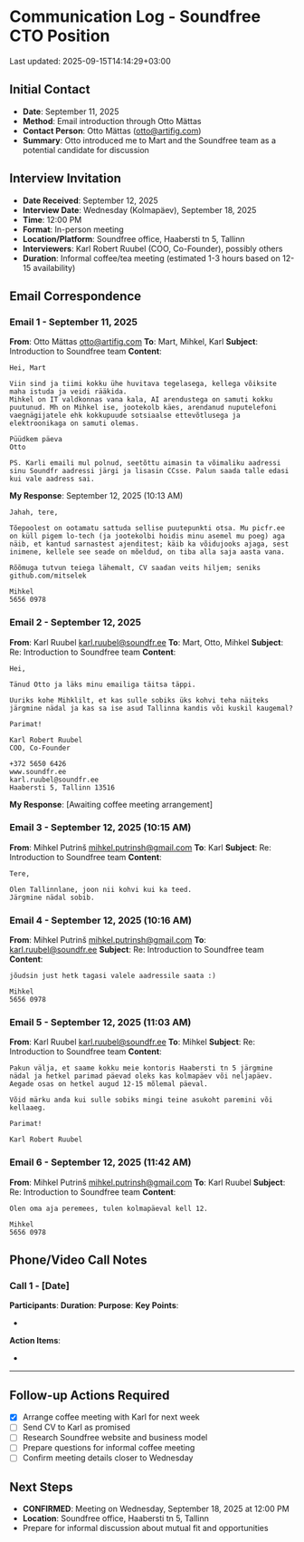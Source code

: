# Communication Log - Soundfree CTO Position

Last updated: 2025-09-15T14:14:29+03:00

## Initial Contact

- **Date**: September 11, 2025
- **Method**: Email introduction through Otto Mättas
- **Contact Person**: Otto Mättas (<otto@artifig.com>)
- **Summary**: Otto introduced me to Mart and the Soundfree team as a potential candidate for discussion

## Interview Invitation

- **Date Received**: September 12, 2025
- **Interview Date**: Wednesday (Kolmapäev), September 18, 2025
- **Time**: 12:00 PM
- **Format**: In-person meeting
- **Location/Platform**: Soundfree office, Haabersti tn 5, Tallinn
- **Interviewers**: Karl Robert Ruubel (COO, Co-Founder), possibly others
- **Duration**: Informal coffee/tea meeting (estimated 1-3 hours based on 12-15 availability)

## Email Correspondence

### Email 1 - September 11, 2025

**From**: Otto Mättas <otto@artifig.com>
**To**: Mart, Mihkel, Karl
**Subject**: Introduction to Soundfree team
**Content**:

```text
Hei, Mart

Viin sind ja tiimi kokku ühe huvitava tegelasega, kellega võiksite maha istuda ja veidi rääkida.
Mihkel on IT valdkonnas vana kala, AI arendustega on samuti kokku puutunud. Mh on Mihkel ise, jootekolb käes, arendanud nuputelefoni vaegnägijatele ehk kokkupuude sotsiaalse ettevõtlusega ja elektroonikaga on samuti olemas.

Püüdkem päeva
Otto

PS. Karli emaili mul polnud, seetõttu aimasin ta võimaliku aadressi sinu Soundfr aadressi järgi ja lisasin CCsse. Palun saada talle edasi kui vale aadress sai.
```

**My Response**:
September 12, 2025 (10:13 AM)

```text
Jahah, tere,

Tõepoolest on ootamatu sattuda sellise puutepunkti otsa. Mu picfr.ee on küll pigem lo-tech (ja jootekolbi hoidis minu asemel mu poeg) aga näib, et kantud sarnastest ajenditest; käib ka võidujooks ajaga, sest inimene, kellele see seade on mõeldud, on tiba alla saja aasta vana.

Rõõmuga tutvun teiega lähemalt, CV saadan veits hiljem; seniks github.com/mitselek

Mihkel
5656 0978
```

### Email 2 - September 12, 2025

**From**: Karl Ruubel <karl.ruubel@soundfr.ee>
**To**: Mart, Otto, Mihkel
**Subject**: Re: Introduction to Soundfree team
**Content**:

```text
Hei,

Tänud Otto ja läks minu emailiga täitsa täppi.

Uuriks kohe Mihklilt, et kas sulle sobiks üks kohvi teha näiteks järgmine nädal ja kas sa ise asud Tallinna kandis või kuskil kaugemal?

Parimat!

Karl Robert Ruubel
COO, Co-Founder

+372 5650 6426
www.soundfr.ee
karl.ruubel@soundfr.ee
Haabersti 5, Tallinn 13516
```

**My Response**:
[Awaiting coffee meeting arrangement]

### Email 3 - September 12, 2025 (10:15 AM)

**From**: Mihkel Putrinš <mihkel.putrinsh@gmail.com>
**To**: Karl
**Subject**: Re: Introduction to Soundfree team
**Content**:

```text
Tere,

Olen Tallinnlane, joon nii kohvi kui ka teed.
Järgmine nädal sobib.
```

### Email 4 - September 12, 2025 (10:16 AM)

**From**: Mihkel Putrinš <mihkel.putrinsh@gmail.com>
**To**: <karl.ruubel@soundfr.ee>
**Subject**: Re: Introduction to Soundfree team
**Content**:

```text
jõudsin just hetk tagasi valele aadressile saata :)

Mihkel
5656 0978
```

### Email 5 - September 12, 2025 (11:03 AM)

**From**: Karl Ruubel <karl.ruubel@soundfr.ee>
**To**: Mihkel
**Subject**: Re: Introduction to Soundfree team
**Content**:

```text
Pakun välja, et saame kokku meie kontoris Haabersti tn 5 järgmine nädal ja hetkel parimad päevad oleks kas kolmapäev või neljapäev. Aegade osas on hetkel augud 12-15 mõlemal päeval.

Võid märku anda kui sulle sobiks mingi teine asukoht paremini või kellaaeg.

Parimat!

Karl Robert Ruubel
```

### Email 6 - September 12, 2025 (11:42 AM)

**From**: Mihkel Putrinš <mihkel.putrinsh@gmail.com>
**To**: Karl Ruubel
**Subject**: Re: Introduction to Soundfree team
**Content**:

```text
Olen oma aja peremees, tulen kolmapäeval kell 12.

Mihkel
5656 0978
```

## Phone/Video Call Notes

### Call 1 - [Date]

**Participants**:
**Duration**:
**Purpose**:
**Key Points**:

-

**Action Items**:

-

---

## Follow-up Actions Required

- [x] Arrange coffee meeting with Karl for next week
- [ ] Send CV to Karl as promised
- [ ] Research Soundfree website and business model
- [ ] Prepare questions for informal coffee meeting
- [ ] Confirm meeting details closer to Wednesday

## Next Steps

- **CONFIRMED**: Meeting on Wednesday, September 18, 2025 at 12:00 PM
- **Location**: Soundfree office, Haabersti tn 5, Tallinn
- Prepare for informal discussion about mutual fit and opportunities
